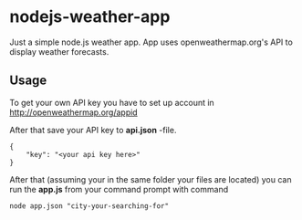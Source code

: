 # nodejs-weather-app
Just a simple node.js weather app. App uses openweathermap.org's API to display weather forecasts.

## Usage

To get your own API key you have to set up account in http://openweathermap.org/appid

After that save your API key to **api.json** -file.

```
{
	"key": "<your api key here>"
}
```

After that (assuming your in the same folder your files are located) you can run the **app.js** from your command prompt with command 
```
node app.json "city-your-searching-for"
```
